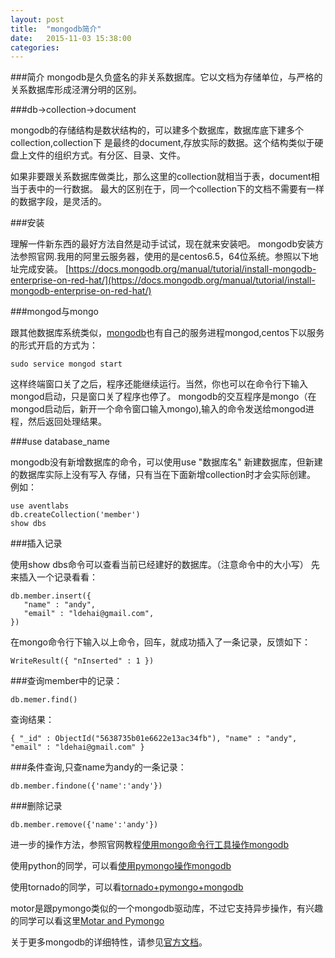 ```yaml
---
layout: post
title:  "mongodb简介"
date:   2015-11-03 15:38:00
categories:
---
```

###简介
mongodb是久负盛名的非关系数据库。它以文档为存储单位，与严格的关系数据库形成泾渭分明的区别。

###db->collection->document

mongodb的存储结构是数状结构的，可以建多个数据库，数据库底下建多个collection,collection下
是最终的document,存放实际的数据。这个结构类似于硬盘上文件的组织方式。有分区、目录、文件。

如果非要跟关系数据库做类比，那么这里的collection就相当于表，document相当于表中的一行数据。
最大的区别在于，同一个collection下的文档不需要有一样的数据字段，是灵活的。

###安装

理解一件新东西的最好方法自然是动手试试，现在就来安装吧。
mongodb安装方法参照官网.我用的阿里云服务器，使用的是centos6.5，64位系统。参照以下地址完成安装。 [https://docs.mongodb.org/manual/tutorial/install-mongodb-enterprise-on-red-hat/](https://docs.mongodb.org/manual/tutorial/install-mongodb-enterprise-on-red-hat/)

###mongod与mongo

跟其他数据库系统类似，[mongodb](https://docs.mongodb.org/manual/)也有自己的服务进程mongod,centos下以服务的形式开启的方式为：

    sudo service mongod start

<!--more-->
这样终端窗口关了之后，程序还能继续运行。当然，你也可以在命令行下输入mongod启动，只是窗口关了程序也停了。
mongodb的交互程序是mongo（在mongod启动后，新开一个命令窗口输入mongo),输入的命令发送给mongod进程，然后返回处理结果。

###use database_name

mongodb没有新增数据库的命令，可以使用use "数据库名" 新建数据库，但新建的数据库实际上没有写入
存储，只有当在下面新增collection时才会实际创建。
例如：

    use aventlabs
    db.createCollection('member')
    show dbs

###插入记录

使用show dbs命令可以查看当前已经建好的数据库。（注意命令中的大小写）
先来插入一个记录看看：

    db.member.insert({
       "name" : "andy",
       "email" : "ldehai@gmail.com",
    })

在mongo命令行下输入以上命令，回车，就成功插入了一条记录，反馈如下：

    WriteResult({ "nInserted" : 1 })

###查询member中的记录：

    db.memer.find()

查询结果：

    { "_id" : ObjectId("5638735b01e6622e13ac34fb"), "name" : "andy", "email" : "ldehai@gmail.com" }

###条件查询,只查name为andy的一条记录：

    db.member.findone({'name':'andy'})

###删除记录

    db.member.remove({'name':'andy'})

进一步的操作方法，参照官网教程[使用mongo命令行工具操作mongodb](https://docs.mongodb.org/getting-started/shell/client/)

使用python的同学，可以看[使用pymongo操作mongodb](https://api.mongodb.org/python/3.1/tutorial.html)

使用tornado的同学，可以看[tornado+pymongo+mongodb](https://blog.openshift.com/day-25-tornado-combining-tornado-mongodb-and-angularjs-to-build-an-app/)

motor是跟pymongo类似的一个mongodb驱动库，不过它支持异步操作，有兴趣的同学可以看这里[Motar and Pymongo](https://motor.readthedocs.org/en/latest/differences.html)

关于更多mongodb的详细特性，请参见[官方文档](https://docs.mongodb.org/manual/)。
